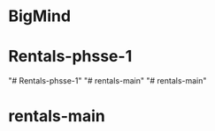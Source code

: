# BigMind
# Rentals-phsse-1
"# Rentals-phsse-1" 
"# rentals-main" 
"# rentals-main" 
# rentals-main
